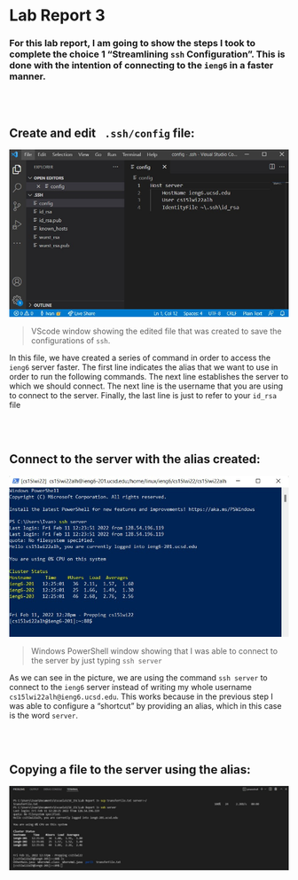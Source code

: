 # Lab Report 3
### For this lab report, I am going to show the steps I took to complete the choice 1 “Streamlining ``` ssh ``` Configuration”. This is done with the intention of connecting to the ``` ieng6 ``` in a faster manner.
<br/><br/>
## Create and edit ``` .ssh/config``` file:
![step 1](https://github.com/Jivan132/cse15l-lab-reports/blob/main/Lab-Report-3/Photos/Step%201.jpg?raw=true)
> VScode window showing the edited file that was created to save the configurations of ```ssh```.

In this file, we have created a series of command in order to access the ```ieng6``` server faster. The first line indicates the alias that we want to use in order to run the following commands. The next line establishes the server to which we should connect. The next line is the username that you are using to connect to the server. Finally, the last line is just to refer to your ```id_rsa``` file

<br/><br/>

## Connect to the server with the alias created:
![step 2](https://github.com/Jivan132/cse15l-lab-reports/blob/main/Lab-Report-3/Photos/Step%202.jpg?raw=true)
> Windows PowerShell window showing that I was able to connect to the server by just typing ```ssh server```

As we can see in the picture, we are using the command ```ssh server``` to connect to the ```ieng6``` server instead of writing my whole username ```cs15lwi22alh@ieng6.ucsd.edu```. This works because in the previous step I was able to configure a “shortcut” by providing an alias, which in this case is the word ```server```.

<br/><br/>

## Copying a file to the server using the alias:
![step 3](https://github.com/Jivan132/cse15l-lab-reports/blob/main/Lab-Report-3/Photos/Step%203.jpg?raw=true)
> 